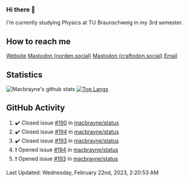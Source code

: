 ### Hi there 👋
I'm currently studying Physics at TU Braunschweig in my 3rd semester.

## How to reach me
[Website](https://florentin-schleuss.de)
<a rel="me" href="https://norden.social/@florentin">Mastodon (norden.social)</a>
<a rel="me" href="https://craftodon.social/@frodolon">Mastodon (craftodon.social)</a>
[Email](mailto:hello@macbrayne.de)

## Statistics
![Macbrayne's github stats](https://github-readme-stats.vercel.app/api?username=macbrayne&count_private=true&show_icons=true&hide_rank=true&custom_title=macbrayne's%20GitHub%20Stats)
[![Top Langs](https://github-readme-stats.vercel.app/api/top-langs/?username=macbrayne&exclude_repo=liftron&layout=compact)](https://github.com/anuraghazra/github-readme-stats)
## GitHub Activity

<!--RECENT_ACTIVITY:start-->
1. ✔️ Closed issue [#190](https://github.com/macbrayne/status/issues/190) in [macbrayne/status](https://github.com/macbrayne/status)
2. ✔️ Closed issue [#194](https://github.com/macbrayne/status/issues/194) in [macbrayne/status](https://github.com/macbrayne/status)
3. ✔️ Closed issue [#193](https://github.com/macbrayne/status/issues/193) in [macbrayne/status](https://github.com/macbrayne/status)
4. ❗️ Opened issue [#194](https://github.com/macbrayne/status/issues/194) in [macbrayne/status](https://github.com/macbrayne/status)
5. ❗️ Opened issue [#193](https://github.com/macbrayne/status/issues/193) in [macbrayne/status](https://github.com/macbrayne/status)
<!--RECENT_ACTIVITY:end-->

<!--RECENT_ACTIVITY:last_update-->
Last Updated: Wednesday, February 22nd, 2023, 2:20:53 AM
<!--RECENT_ACTIVITY:last_update_end-->


<!--
**macbrayne/macbrayne** is a ✨ _special_ ✨ repository because its `README.md` (this file) appears on your GitHub profile.

Here are some ideas to get you started:

- 🔭 I’m currently working on ...
- 🌱 I’m currently learning ...
- 👯 I’m looking to collaborate on ...
- 🤔 I’m looking for help with ...
- 💬 Ask me about ...
- 📫 How to reach me: ...
- 😄 Pronouns: ...
- ⚡ Fun fact: ...
-->
